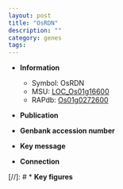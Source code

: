 ```yaml
---
layout: post
title: "OsRDN"
description: ""
category: genes
tags: 
---
```


* **Information**  
    + Symbol: OsRDN  
    + MSU: [LOC_Os01g16600](http://rice.uga.edu/cgi-bin/ORF_infopage.cgi?orf=LOC_Os01g16600)  
    + RAPdb: [Os01g0272600](http://rapdb.dna.affrc.go.jp/viewer/gbrowse_details/irgsp1?name=Os01g0272600)  

* **Publication**  

* **Genbank accession number**  

* **Key message**  

* **Connection**  

[//]: # * **Key figures**  


